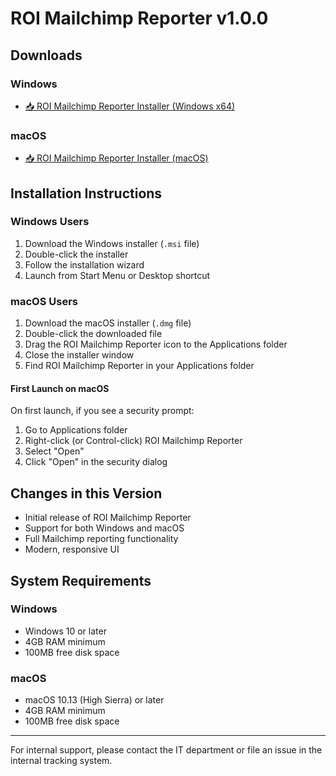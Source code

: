 # ROI Mailchimp Reporter v1.0.0

## Downloads

### Windows
- [📥 ROI Mailchimp Reporter Installer (Windows x64)](ROIMailchimpReporter_Windows_x64.msi)

### macOS
- [📥 ROI Mailchimp Reporter Installer (macOS)](ROIMailchimpReporter_macOS.dmg)

## Installation Instructions

### Windows Users
1. Download the Windows installer (`.msi` file)
2. Double-click the installer
3. Follow the installation wizard
4. Launch from Start Menu or Desktop shortcut

### macOS Users
1. Download the macOS installer (`.dmg` file)
2. Double-click the downloaded file
3. Drag the ROI Mailchimp Reporter icon to the Applications folder
4. Close the installer window
5. Find ROI Mailchimp Reporter in your Applications folder

#### First Launch on macOS
On first launch, if you see a security prompt:
1. Go to Applications folder
2. Right-click (or Control-click) ROI Mailchimp Reporter
3. Select "Open"
4. Click "Open" in the security dialog

## Changes in this Version
- Initial release of ROI Mailchimp Reporter
- Support for both Windows and macOS
- Full Mailchimp reporting functionality
- Modern, responsive UI

## System Requirements

### Windows
- Windows 10 or later
- 4GB RAM minimum
- 100MB free disk space

### macOS
- macOS 10.13 (High Sierra) or later
- 4GB RAM minimum
- 100MB free disk space

---

For internal support, please contact the IT department or file an issue in the internal tracking system. 